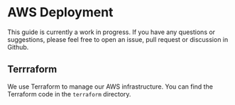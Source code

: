 # AWS Deployment

This guide is currently a work in progress. If you have any questions or suggestions, please feel free to open an issue, pull request or discussion in Github.

## Terrraform

We use Terraform to manage our AWS infrastructure. You can find the Terraform code in the `terraform` directory.